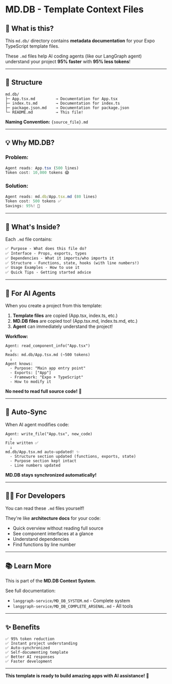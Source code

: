 # MD.DB - Template Context Files

## 🎯 What is this?

This `md.db/` directory contains **metadata documentation** for your Expo TypeScript template files.

These `.md` files help AI coding agents (like our LangGraph agent) understand your project **95% faster** with **95% less tokens**!

---

## 📁 Structure

```
md.db/
├─ App.tsx.md         → Documentation for App.tsx
├─ index.ts.md        → Documentation for index.ts
├─ package.json.md    → Documentation for package.json
└─ README.md          → This file!
```

**Naming Convention:** `{source_file}.md`

---

## 💡 Why MD.DB?

### Problem:
```typescript
Agent reads: App.tsx (500 lines)
Token cost: 10,000 tokens 😱
```

### Solution:
```typescript
Agent reads: md.db/App.tsx.md (80 lines)
Token cost: 500 tokens ✅
Savings: 95%! 🎉
```

---

## 📖 What's Inside?

Each `.md` file contains:

```markdown
✅ Purpose - What does this file do?
✅ Interface - Props, exports, types
✅ Dependencies - What it imports/who imports it
✅ Structure - Functions, state, hooks (with line numbers!)
✅ Usage Examples - How to use it
✅ Quick Tips - Getting started advice
```

---

## 🤖 For AI Agents

When you create a project from this template:

1. **Template files** are copied (App.tsx, index.ts, etc.)
2. **MD.DB files** are copied too! (App.tsx.md, index.ts.md, etc.)
3. **Agent** can immediately understand the project!

**Workflow:**
```
Agent: read_component_info("App.tsx")
  ↓
Reads: md.db/App.tsx.md (~500 tokens)
  ↓
Agent knows:
  - Purpose: "Main app entry point"
  - Exports: ["App"]
  - Framework: "Expo + TypeScript"
  - How to modify it
```

**No need to read full source code!** 🚀

---

## 🔄 Auto-Sync

When AI agent modifies code:

```
Agent: write_file("App.tsx", new_code)
  ↓
File written ✅
  ↓
md.db/App.tsx.md auto-updated! ✨
  - Structure section updated (functions, exports, state)
  - Purpose section kept intact
  - Line numbers updated
```

**MD.DB stays synchronized automatically!**

---

## 👨‍💻 For Developers

You can read these `.md` files yourself!

They're like **architecture docs** for your code:
- Quick overview without reading full source
- See component interfaces at a glance
- Understand dependencies
- Find functions by line number

---

## 📚 Learn More

This is part of the **MD.DB Context System**.

See full documentation:
- `langgraph-service/MD_DB_SYSTEM.md` - Complete system
- `langgraph-service/MD_DB_COMPLETE_ARSENAL.md` - All tools

---

## ✨ Benefits

```
✅ 95% token reduction
✅ Instant project understanding
✅ Auto-synchronized
✅ Self-documenting template
✅ Better AI responses
✅ Faster development
```

---

**This template is ready to build amazing apps with AI assistance! 🎉**

